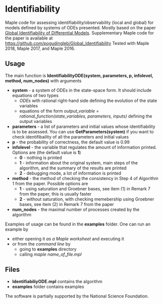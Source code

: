 # Identifiability

Maple code for assessing identifiability/observability (local and global) for models defined by systems of ODEs presented. Mostly based on the paper [Global Identifiability of Differential Models](https://cs.nyu.edu/~pogudin/global.pdf). Supplementary Maple code for the paper is available at https://github.com/pogudingleb/Global_Identifiability
Tested with Maple 2018, Maple 2017, and Maple 2016.

## Usage
The main function is **IdentifiabilityODE(system, parameters, p, infolevel, method, num_nodes)** with arguments
 * **system** - a system of ODEs in the state-space form. It should include equations of two types
   * *ODEs* with rational right-hand side defining the evolution of the state variables
   * equations of the form *output_variable = rational_function(state_variables, parameters, inputs)* defining the output variables
 * **parameters** - a list of parameters and initial values whose identifiability is to be assessed. You can use **GetParameters(system)** if you want to check identifibaility of all the parameters and initial values
 * **p** - the probability of correctness, the default value is 0.99
 * **infolevel** - the variable that regulates the amount of information printed. Options are (the default value is **1**)
   * **0** - nothing is printed
   * **1** - information about the original system, main steps of the algorithm, and the summary of the results are printed
   * **2** - debugging mode, a lot of information is printed
 * **method** - the method of checking the consistency in Step 4 of Algorithm 1 from the paper. Possible options are
   * **1** - using saturation and Groebner bases, see item (1) in Remark 7 from the paper, this is usually faster
   * **2** - without saturation, with checking memebership using Groebner bases, see item (2) in Remark 7 from the paper
 * **num_nodes** - the maximal number of processes created by the algorithm

Examples of usage can be found in the **examples** folder. One can run an example by
  * either opening it *as a Maple worksheet* and executing it
  * or from the *command line* by 
    * going to **examples** directory
    * calling *maple name_of_file.mpl* 

## Files

* **IdentifiabiliyODE.mpl**   contains the algorithm
* **examples**   folder contains examples
  
The software is partially supported by the National Science Foundation.
